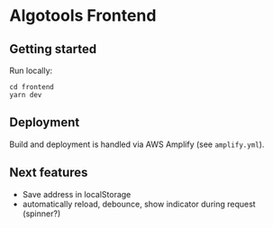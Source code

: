 # Algotools Frontend

## Getting started

Run locally:

```shell
cd frontend
yarn dev
```

## Deployment

Build and deployment is handled via AWS Amplify (see `amplify.yml`).

## Next features

- Save address in localStorage
- automatically reload, debounce, show indicator during request (spinner?)
